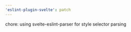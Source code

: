 ```yaml
---
'eslint-plugin-svelte': patch
---
```


chore: using svelte-eslint-parser for style selector parsing

